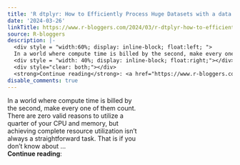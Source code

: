 ```yaml
---
title: 'R dtplyr: How to Efficiently Process Huge Datasets with a data.table Backend'
date: '2024-03-26'
linkTitle: https://www.r-bloggers.com/2024/03/r-dtplyr-how-to-efficiently-process-huge-datasets-with-a-data-table-backend/
source: R-bloggers
description: |-
  <div style = "width:60%; display: inline-block; float:left; ">
  In a world where compute time is billed by the second, make every one of them count. There are zero valid reasons to utilize a quarter of your CPU and memory, but achieving complete resource utilization isn’t always a straightforward task. That is if you don’t know about ...</div>
  <div style = "width: 40%; display: inline-block; float:right;"></div>
  <div style="clear: both;"></div>
  <strong>Continue reading</strong>: <a href="https://www.r-bloggers.com/2024/03/r-dtplyr-how-to-efficiently-process-huge-datasets-with-a-data-table-backend/ ...
disable_comments: true
---
```

<div style = "width:60%; display: inline-block; float:left; ">
In a world where compute time is billed by the second, make every one of them count. There are zero valid reasons to utilize a quarter of your CPU and memory, but achieving complete resource utilization isn’t always a straightforward task. That is if you don’t know about ...</div>
<div style = "width: 40%; display: inline-block; float:right;"></div>
<div style="clear: both;"></div>
<strong>Continue reading</strong>: <a href="https://www.r-bloggers.com/2024/03/r-dtplyr-how-to-efficiently-process-huge-datasets-with-a-data-table-backend/ ...